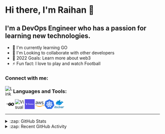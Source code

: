 # Hi there, I'm Raihan 👋

## I'm a DevOps Engineer who has a passion for learning new technologies.
-   🔭 I'm currently learning GO
-   🌱 I'm Looking to collaborate with other developers
-   🥅 2022 Goals: Learn more about web3
-   ⚡ Fun fact: I love to play and watch Football

### Connect with me:

<a href="https://www.linkedin.com/in/raihan-a-843296157/" target="_blank"><img href height="32" align="left" alt="LinkedIn" width="26px" src="https://unpkg.com/simple-icons@v6/icons/linkedin.svg" /></a>

### Languages and Tools:

<img href height="32" align="left" alt="GO" width="32" src="https://raw.githubusercontent.com/github/explore/80688e429a7d4ef2fca1e82350fe8e3517d3494d/topics/go/go.png" />
<img href height="32" align="left" alt="Visual Studio Code" width="32" src="https://media.githubusercontent.com/media/microsoft/vscode-docs/main/images/logo-stable.png" />
<img href height="32" align="left" alt="Terraform" width="32" src="https://raw.githubusercontent.com/github/explore/80688e429a7d4ef2fca1e82350fe8e3517d3494d/topics/terraform/terraform.png" />
<img href height="32" align="left" alt="AWS" width="32" src="https://raw.githubusercontent.com/github/explore/fbceb94436312b6dacde68d122a5b9c7d11f9524/topics/aws/aws.png" />
<img href height="32" align="left" alt="Kubernetes" width="32" src="https://raw.githubusercontent.com/github/explore/01ea2a586e5da744792d0ccfce2f68b861f29301/topics/kubernetes/kubernetes.png" />
<img href height="32" align="left" alt="Docker" width="32" src="https://raw.githubusercontent.com/github/explore/01ea2a586e5da744792d0ccfce2f68b861f29301/topics/docker/docker.png" />

<br />
<br />

---

<details>
  <summary>:zap: GitHub Stats</summary>
    <img align="left" alt="Raihan11x's GitHub Stats" src="https://github-readme-stats.vercel.app/api?username=raihan11x&show_icons=true&hide_border=false&title_color=ff652f&icon_color=FFE400&bg_color=09131B&text_color=ffffff&border_color=0c1a25" />
</details>

<details>
  <summary>:zap: Recent GitHub Activity</summary>
</details>
<!--START_SECTION:activity-->
<!--END_SECTION:activity-->
